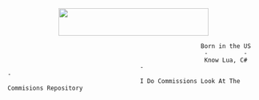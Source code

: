 <div id="header" align="center">
  <img src="https://discord.c99.nl/widget/theme-4/671860993407713291.png" alt="" width="300" height="55"/>
</div>

                                                          Born in the US
                                                           -          -
                                                           Know Lua, C#
                                         -                                                -
                                         I Do Commissions Look At The Commisions Repository
